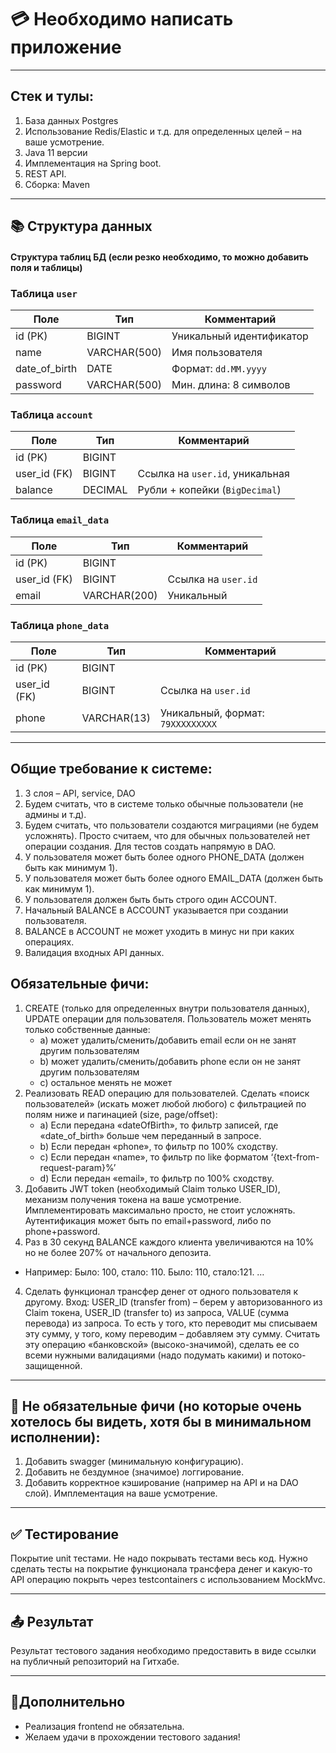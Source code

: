 
# 💳 Необходимо написать приложение

---

## Стек и тулы:

1.	База данных Postgres
2.	Использование Redis/Elastic и т.д. для определенных целей – на ваше усмотрение.
3.	Java 11 версии
4.	Имплементация на Spring boot.
5.	REST API.
6.	Сборка: Maven

---

## 📚 Структура данных

#### Структура таблиц БД (если резко необходимо, то можно добавить поля и таблицы)

### Таблица `user`
| Поле           | Тип          | Комментарий                     |
|----------------|--------------|---------------------------------|
| id (PK)        | BIGINT       | Уникальный идентификатор       |
| name           | VARCHAR(500) | Имя пользователя               |
| date_of_birth  | DATE         | Формат: `dd.MM.yyyy`           |
| password       | VARCHAR(500) | Мин. длина: 8 символов         |

### Таблица `account`
| Поле          | Тип      | Комментарий                       |
|---------------|----------|-----------------------------------|
| id (PK)       | BIGINT   |                                   |
| user_id (FK)  | BIGINT   | Ссылка на `user.id`, уникальная   |
| balance       | DECIMAL  | Рубли + копейки (`BigDecimal`)    |

### Таблица `email_data`
| Поле         | Тип           | Комментарий                      |
|--------------|---------------|----------------------------------|
| id (PK)      | BIGINT        |                                  |
| user_id (FK) | BIGINT        | Ссылка на `user.id`              |
| email        | VARCHAR(200)  | Уникальный                       |

### Таблица `phone_data`
| Поле         | Тип           | Комментарий                      |
|--------------|---------------|----------------------------------|
| id (PK)      | BIGINT        |                                  |
| user_id (FK) | BIGINT        | Ссылка на `user.id`              |
| phone        | VARCHAR(13)   | Уникальный, формат: `79XXXXXXXXX` |


---

## Общие требование к системе:
1.	3 слоя – API, service, DAO
2.	Будем считать, что в системе только обычные пользователи (не админы и т.д).
3.	Будем считать, что пользователи создаются миграциями (не будем усложнять). Просто считаем, что для обычных пользователей нет операции создания. Для тестов создать напрямую в DAO.
4.	У пользователя может быть более одного PHONE_DATA (должен быть как минимум 1).
5.	У пользователя может быть более одного EMAIL_DATA (должен быть как минимум 1).
6.	У пользователя должен быть быть строго один ACCOUNT.
7.	Начальный BALANCE в ACCOUNT указывается при создании пользователя.
8.	BALANCE в ACCOUNT не может уходить в минус ни при каких операциях.
9.	Валидация входных API данных.

## Обязательные фичи:

1.	CREATE (только для определенных внутри пользователя данных), UPDATE операции для пользователя. Пользователь может менять только собственные данные:
      - a)	может удалить/сменить/добавить email если он не занят другим пользователям
      - b)	может удалить/сменить/добавить phone если он не занят другим пользователям
      - c)	остальное менять не может
2.	Реализовать READ операцию для пользователей. Сделать «поиск пользователей» (искать может любой любого) с фильтрацией по полям ниже и пагинацией (size, page/offset):
      - a)	Если передана «dateOfBirth», то фильтр записей, где «date_of_birth» больше чем переданный в запросе.
      - b)	Если передан «phone», то фильтр по 100% сходству.
      - c)	Если передан «name», то фильтр по like форматом ‘{text-from-request-param}%’
      - d)	Если передан «email», то фильтр по 100% сходству.
2.	Добавить JWT token (необходимый Claim только USER_ID), механизм получения токена на ваше усмотрение. Имплементировать максимально просто, не стоит усложнять. Аутентификация может быть по email+password, либо по phone+password.
3.	Раз в 30 секунд BALANCE каждого клиента увеличиваются на 10% но не более 207% от начального депозита.
- Например:
      Было: 100, стало: 110.
      Было: 110, стало:121.
      …
4.	Сделать функционал трансфер денег от одного пользователя к другому.
      Вход: USER_ID (transfer from) – берем у авторизованного из Claim токена, USER_ID (transfer to) из запроса, VALUE (сумма перевода) из запроса.
      То есть у того, кто переводит мы списываем эту сумму, у того, кому переводим – добавляем эту сумму.
      Считать эту операцию «банковской» (высоко-значимой), сделать ее со всеми нужными валидациями (надо подумать какими) и потоко-защищенной.

---
## 🌟 Не обязательные фичи (но которые очень хотелось бы видеть, хотя бы в минимальном исполнении):

1.	Добавить swagger (минимальную конфигурацию).
2.	Добавить не бездумное (значимое) логгирование.
3.	Добавить корректное кэширование (например на API и на DAO слой). Имплементация на ваше усмотрение.

---

## ✅ Тестирование

Покрытие unit тестами. Не надо покрывать тестами весь код. Нужно сделать тесты на покрытие функционала трансфера денег и какую-то API операцию покрыть через testcontainers с использованием MockMvc.

---

## 📤 Результат

Результат тестового задания необходимо предоставить в виде ссылки на публичный репозиторий на Гитхабе.

---
## 💬Дополнительно 
- Реализация frontend не обязательна.
- Желаем удачи в прохождении тестового задания!

